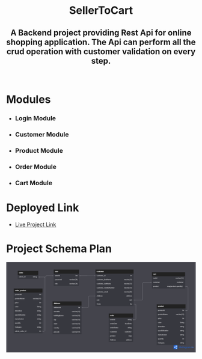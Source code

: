 
<h1 align="center">SellerToCart</h1>
<h2 align="center">A Backend project providing Rest Api for online shopping application. The Api can perform all the crud operation with customer validation on every step.</h2>
<br>
<h1>Modules</h1>
<ul>
<li><h3>Login Module</h3></li>
  <li><h3>Customer Module</h3></li>
  <li><h3>Product Module</h3></li>
  <li><h3>Order Module</h3></li>
  <li><h3>Cart Module</h3></li>
</ul>
<h1>Deployed Link</h1>
<ul><li><a href="http://onlineshop-env.eba-cxymjmdv.ap-northeast-1.elasticbeanstalk.com/swagger-ui/">Live Project Link</a></li></ul>

# Project Schema Plan

<img src="STSKart.png" />

